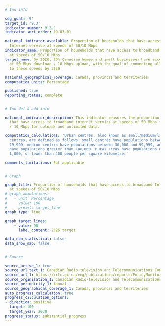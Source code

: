 ```yaml
---
# Ind info

sdg_goal: '9'
target_id: '9.3'
indicator_number: 9.3.1
indicator_sort_order: 09-03-01

national_indicator_available: Proportion of households that have access to broadband
  Internet service at speeds of 50/10 Mbps
indicator_name: Proportion of households that have access to broadband Internet service
  at speeds of 50/10 Mbps
target_name: By 2026, 98% Canadian homes and small businesses have access to speeds
  of 50 Mbps download / 10 Mbps upload, with the goal of connecting all Canadians
  to these speeds by 2030

national_geographical_coverage: Canada, provinces and territories
computation_units: Percentage

published: true
reporting_status: complete


# Ind def & add info

national_indicator_description: This indicator measures the proportion of households
  that have access to broadband internet service at speeds of 50 Mbps for downloads
  / 10 Mbps for uploads and unlimited data.

computation_calculations: 'Urban centres, also known as small/medium/large population
  centres, are defined as follows: small centres have populations between 1,000 and
  29,999, medium centres have populations between 30,000 and 99,999, and large centres
  have populations greater than 100,000. Rural areas have populations of less than
  1,000, or fewer than 400 people per square kilometre.'

comments_limitations: Not applicable


# Graph 

graph_title: Proportion of households that have access to broadband Internet service
  at speeds of 50/10 Mbps
# graph_annotations:
#   - unit: Percentage
#     value: 100
#     preset: target_line
graph_type: line

graph_target_lines:
	- value: 98
	  label_content: 2026 target

data_non_statistical: false
data_show_map: false


# Source

source_active_1: true
source_url_text_1: Canadian Radio-television and Telecommunications Commission. Current trends - High-speed broadband, 2021.
source_url_1: https://crtc.gc.ca/eng/publications/reports/PolicyMonitoring/ban.htm
source_organisation_1: Canadian Radio-television and Telecommunications Commission
source_periodicity_1: Annual
source_geographical_coverage_1: Canada, provinces and territories
auto_progress_calculation: true
progress_calculation_options:
- direction: positive
  target: 100
  target_year: 2030
progress_status: substantial_progress
---
```

